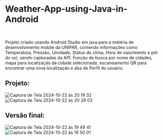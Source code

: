 # Weather-App-using-Java-in-Android


<br>
<p>Projeto criado usando Android Studio em java para a matéria de desenvolvimento mobile da UNIPAR, contendo informações como Temperatura, Pressão, Umidade, Status do clima, Hora de nascimento e pôr do sol, sendo capturadas da API.
Função de busca por nome de cidades, mapa para localização da cidade selecionada, escaneamento QR para encontrar uma nova localização e aba de Perfil do usuário.</p>

<h2>Projeto:</h2>

![Captura de Tela 2024-10-22 às 20 19 32](https://github.com/user-attachments/assets/c09efdb6-f6e5-4042-b202-53ef18fd58f0)
![Captura de Tela 2024-10-22 às 20 28 03](https://github.com/user-attachments/assets/d9deaf0a-7b74-4ddc-b00d-c0887b9bfd86)

<h2>Versão final:</h2>

![Captura de Tela 2024-10-22 às 19 49 41](https://github.com/user-attachments/assets/02def224-d41d-4b34-b342-02bcfd5da01d)
![Captura de Tela 2024-10-22 às 19 50 01](https://github.com/user-attachments/assets/6f51abe5-e366-4669-98a7-055e7285ff01)
